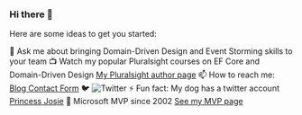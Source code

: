 ### Hi there 👋

<!--
**julielerman/julielerman** is a ✨ _special_ ✨ repository because its `README.md` (this file) appears on your GitHub profile.
-->
Here are some ideas to get you started:

💬 Ask me about bringing Domain-Driven Design and Event Storming skills to your team
📺 Watch my popular Pluralsight courses on EF Core and Domain-Driven Design [My Pluralsight author page](https://www.pluralsight.com/authors/julie-lerman)
📫 How to reach me: [Blog Contact Form](https://thedatafarm.com/contact/)
🐦 ![Twitter](https://img.shields.io/twitter/follow/julielerman?style=social)
⚡ Fun fact: My dog has a twitter account [Princess Josie](http://twitter.com/josietoze)
🥇 Microsoft MVP since 2002 [See my MVP page](https://mvp.microsoft.com/en-us/PublicProfile/8987?fullName=Julie%20Lerman)




